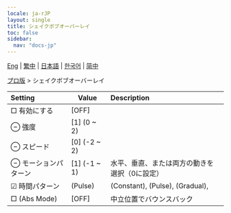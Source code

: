 ```yaml
---
locale: ja-rJP
layout: single
title: シェイクボブオーバーレイ
toc: false
sidebar:
  nav: "docs-jp"
---
```

[Eng](/dancexr/menu/2025.4/actor/shake_boobs_overlay) | [繁中](/tw/dancexr/menu/2025.4/actor/shake_boobs_overlay) | [日本語](/jp/dancexr/menu/2025.4/actor/shake_boobs_overlay) | [한국어](/kr/dancexr/menu/2025.4/actor/shake_boobs_overlay) | [简中](/zh/dancexr/menu/2025.4/actor/shake_boobs_overlay)

[プロ版](../menu#プロ版) > シェイクボブオーバーレイ



| Setting | Value | Description |
| :--- | --- | :--- |
|  □ 有効にする| [OFF] | 
|  ⊖ 強度| [1] (0 ~ 2) | 
|  ⊖ スピード| [0] (-2 ~ 2) | 
|  ⊖ モーションパターン| [1] (-1 ~ 1) | 水平、垂直、または両方の動きを選択（0に設定）
| ☑ 時間パターン| (Pulse) | (Constant), (Pulse), (Gradual), 
|  □ (Abs Mode)| [OFF] | 中立位置でバウンスバック
